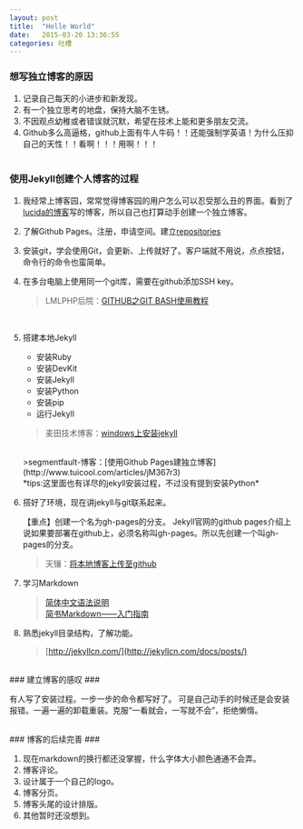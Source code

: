 ```yaml
---
layout: post
title:  "Holle World"
date:   2015-03-20 13:36:55
categories: 吐槽
---
```

### 想写独立博客的原因 ###
1. 记录自己每天的小进步和新发现。
2. 有一个独立思考的地盘，保持大脑不生锈。
3. 不因观点幼稚或者错误就沉默，希望在技术上能和更多朋友交流。
4. Github多么高逼格，github上面有牛人牛码！！还能强制学英语！为什么压抑自己的天性！！看啊！！！用啊！！！<br/><br/>

### 使用Jekyll创建个人博客的过程 ###
1. 我经常上博客园，常常觉得博客园的用户怎么可以忍受那么丑的界面。看到了[lucida的博客](http://zh.lucida.me/blog/my-first-article/)写的博客，所以自己也打算动手创建一个独立博客。
1. 了解Github Pages。注册，申请空间。建立[repositories](http://lijunsunny.github.io/blog "李俊的博客")
2. 安装git，学会使用Git，会更新、上传就好了。客户端就不用说，点点按钮，命令行的命令也蛮简单。
3. 在多台电脑上使用同一个git库，需要在github添加SSH key。

	>LMLPHP后院：[GITHUB之GIT BASH使用教程](http://blog.lmlphp.com/archives/7)
	<br/>

3. 搭建本地Jekyll
	- 安装Ruby
	- 安装DevKit
	- 安装Jekyll
	- 安装Python
	- 安装pip
	- 运行Jekyll
	
	>麦田技术博客：[windows上安装jekyll](http://itmyhome.com/2015/01/jekyll-installed-on-windows/#)
	<br/>
	>segmentfault-博客：[使用Github Pages建独立博客](http://www.tuicool.com/articles/jM367r3)<br/>
	*tips:这里面也有详尽的jekyll安装过程，不过没有提到安装Python*
1. 搭好了环境，现在讲jekyll与git联系起来。

	【重点】创建一个名为gh-pages的分支。
Jekyll官网的github pages介绍上说如果要部署在github上，必须名称叫gh-pages。所以先创建一个叫gh-pages的分支。

	>天镶：[将本地博客上传至github](http://segmentfault.com/blog/skyinlayer/1190000000406019)

1. 学习Markdown

	>[简体中文语法说明](http://wowubuntu.com/markdown/#list)<br/>
	>[简书Markdown——入门指南](http://www.jianshu.com/p/1e402922ee32/)

2. 熟悉jekyll目录结构，了解功能。

	>[http://jekyllcn.com/](http://jekyllcn.com/docs/posts/)

<br/>
### 建立博客的感叹 ###

有人写了安装过程。一步一步的命令都写好了。
可是自己动手的时候还是会安装报错。一遍一遍的卸载重装。克服“一看就会，一写就不会”，拒绝懒惰。

<br/>
### 博客的后续完善 ###

1. 现在markdown的换行都还没掌握，什么字体大小颜色通通不会弄。
2. 博客评论。
3. 设计属于一个自己的logo。
4. 博客分页。
5. 博客头尾的设计排版。
6. 其他暂时还没想到。


